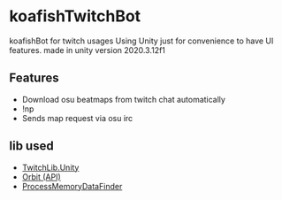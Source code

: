 # koafishTwitchBot
koafishBot for twitch usages
Using Unity just for convenience to have UI features.
made in unity version 2020.3.12f1

## Features
- Download osu beatmaps from twitch chat automatically
- !np
- Sends map request via osu irc

## lib used
* [TwitchLib.Unity](https://github.com/TwitchLib/TwitchLib.Unity)
* [Orbit (API)](https://github.com/dragonfruitnetwork/orbit-api)
* [ProcessMemoryDataFinder](https://github.com/Piotrekol/ProcessMemoryDataFinder)
